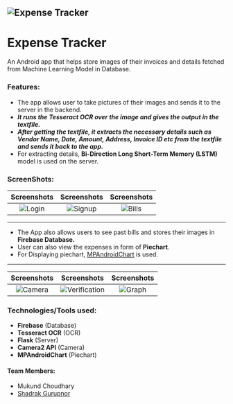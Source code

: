 ![Expense Tracker](https://github.com/shubham99bisht/ExpenseTracker/blob/master/logo_black.png)
----------------------------------

# Expense Tracker
An Android app that helps store images of their invoices and details fetched from Machine Learning Model in Database.

### Features:
* The app allows user to take pictures of their images and sends it to the server in the backend.
* **_It runs the Tesseract OCR over the image and gives the output in the textfile._**
* **_After getting the textfile, it extracts the necessary details such as Vendor Name, Date, Amount, Address, Invoice ID etc from the textfile and sends it back to the app._**
* For extracting details, **Bi-Direction Long Short-Term Memory (LSTM)** model is used on the server.


### ScreenShots:
Screenshots | Screenshots | Screenshots
:----------------:|:----------------:|:----------------:
![Login](https://github.com/shubham99bisht/ExpenseTracker/blob/master/Screenshots/Login.jpeg) | ![Signup](https://github.com/shubham99bisht/ExpenseTracker/blob/master/Screenshots/Signup.jpeg) | ![Bills](https://github.com/shubham99bisht/ExpenseTracker/blob/master/Screenshots/Bills.jpeg)
----------------------------------------------------------------
* The App also allows users to see past bills and stores their images in **Firebase Database.**
* User can also view the expenses in form of __Piechart__.
* For Displaying piechart, [MPAndroidChart](https://github.com/PhilJay/MPAndroidChart/) is used.
-----------------------------------------------------------
Screenshots | Screenshots | Screenshots
:----------------:|:----------------:|:----------------:
![Camera](https://github.com/shubham99bisht/ExpenseTracker/blob/master/Screenshots/camera.jpeg) | ![Verification](https://github.com/shubham99bisht/ExpenseTracker/blob/master/Screenshots/verification.jpeg) | ![Graph](https://github.com/shubham99bisht/ExpenseTracker/blob/master/Screenshots/graph.jpeg)

### Technologies/Tools used:
* **Firebase** (Database)
* **Tesseract OCR** (OCR)
* **Flask** (Server)
* **Camera2 API** (Camera)
* **MPAndroidChart** (Piechart)

#### Team Members:
* Mukund Choudhary
* [Shadrak Gurupnor](https://github.com/shadrak98)
